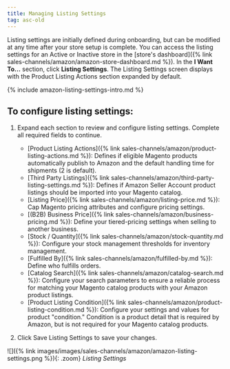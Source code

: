 ```yaml
---
title: Managing Listing Settings
tag: asc-old
---
```



Listing settings are initially defined during onboarding, but can be modified at any time after your store setup is complete. You can access the listing settings for an Active or Inactive store in the [store's dashboard]({% link sales-channels/amazon/amazon-store-dashboard.md %}). In the **I Want To...** section, click **Listing Settings**. The Listing Settings screen displays with the Product Listing Actions section expanded by default.

{% include amazon-listing-settings-intro.md %}

## To configure listing settings:

1. Expand each section to review and configure listing settings. Complete all required fields to continue.
    - [Product Listing Actions]({% link sales-channels/amazon/product-listing-actions.md %}): Defines if eligible Magento products automatically publish to Amazon and the default handling time for shipments (2 is default).
    - [Third Party Listings]({% link sales-channels/amazon/third-party-listing-settings.md %}): Defines if Amazon Seller Account product listings should be imported into your Magento catalog.
    - [Listing Price]({% link sales-channels/amazon/listing-price.md %}): Cap Magento pricing attributes and configure pricing settings.
    - [(B2B) Business Price]({% link sales-channels/amazon/business-pricing.md %}): Define your tiered-pricing settings when selling to another business.
    - [Stock / Quantity]({% link sales-channels/amazon/stock-quantity.md %}): Configure your stock management thresholds for inventory management.
    - [Fulfilled By]({% link sales-channels/amazon/fulfilled-by.md %})\: Define who fulfills orders.
    - [Catalog Search]({% link sales-channels/amazon/catalog-search.md %}): Configure your search parameters to ensure a reliable process for matching your Magento catalog products with your Amazon product listings.
    - [Product Listing Condition]({% link sales-channels/amazon/product-listing-condition.md %}): Configure your settings and values for product "condition." Condition is a product detail that is required by Amazon, but is not required for your Magento catalog products.

1. Click <span class="btn">Save Listing Settings</span> to save your changes.

![]({% link images/images/sales-channels/amazon/amazon-listing-settings.png %}){: .zoom}
_Listing Settings_

